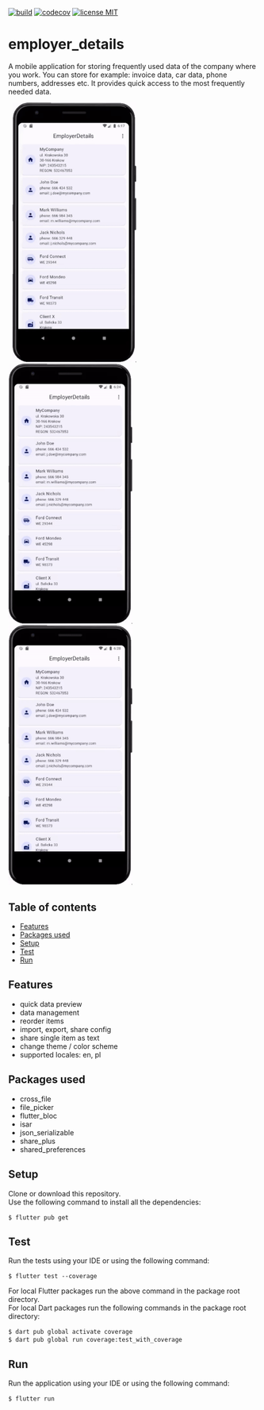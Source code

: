 <a href="https://github.com/gzaber/employer_details/actions"><img src="https://img.shields.io/github/actions/workflow/status/gzaber/employer_details/main.yaml" alt="build"></a>
<a href="https://codecov.io/gh/gzaber/employer_details"><img src="https://codecov.io/gh/gzaber/employer_details/branch/master/graph/badge.svg" alt="codecov"></a>
<a href="https://opensource.org/licenses/MIT"><img src="https://img.shields.io/github/license/gzaber/employer_details" alt="license MIT"></a>

# employer_details

A mobile application for storing frequently used data of the company where you work. You can store for example: invoice data, car data, phone numbers, addresses etc. It provides quick access to the most frequently needed data.

&nbsp;
[<img alt="video 1" width="250px" src=".recordings/vid1.gif" />](..recordings/vid1.gif)
&nbsp;
[<img alt="video 2" width="250px" src=".recordings/vid2.gif" />](..recordings/vid2.gif)
&nbsp;
[<img alt="video 3" width="250px" src=".recordings/vid3.gif" />](..recordings/vid3.gif)

## Table of contents

- [Features](#features)
- [Packages used](#packages-used)
- [Setup](#setup)
- [Test](#test)
- [Run](#run)

## Features

- quick data preview
- data management
- reorder items
- import, export, share config
- share single item as text
- change theme / color scheme
- supported locales: en, pl

## Packages used

- cross_file
- file_picker
- flutter_bloc
- isar
- json_serializable
- share_plus
- shared_preferences

## Setup

Clone or download this repository.  
Use the following command to install all the dependencies:

```
$ flutter pub get
```

## Test

Run the tests using your IDE or using the following command:

```
$ flutter test --coverage
```

For local Flutter packages run the above command in the package root directory.  
For local Dart packages run the following commands in the package root directory:

```
$ dart pub global activate coverage
$ dart pub global run coverage:test_with_coverage
```

## Run

Run the application using your IDE or using the following command:

```
$ flutter run
```
